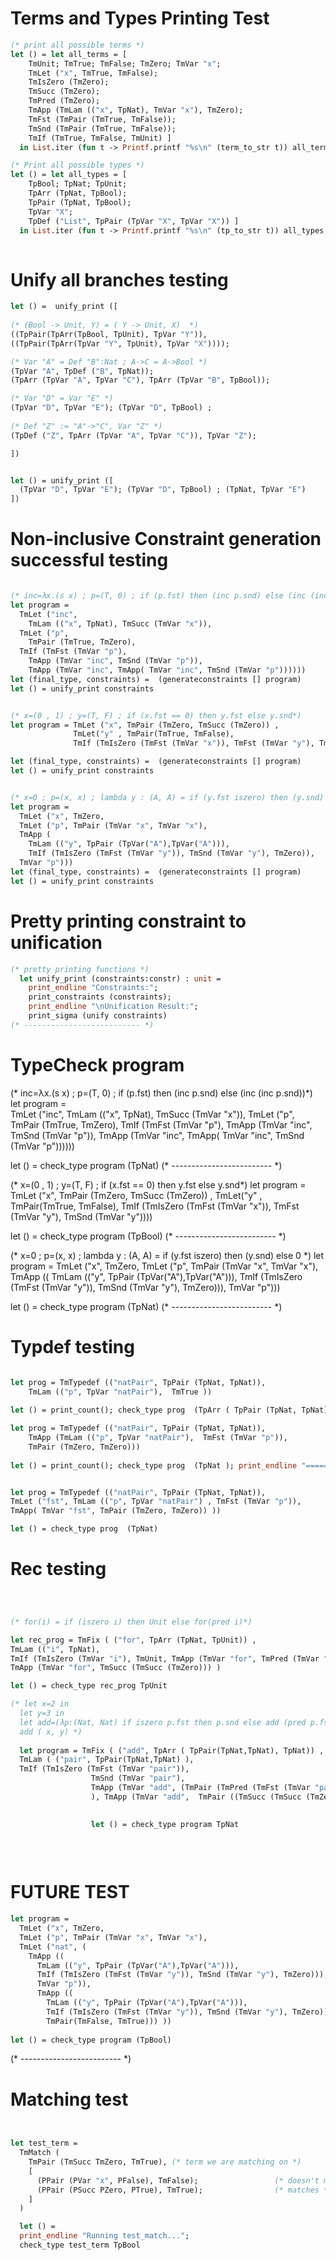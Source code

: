 # Terms and Types Printing Test
```ocaml 
(* print all possible terms *)
let () = let all_terms = [ 
    TmUnit; TmTrue; TmFalse; TmZero; TmVar "x"; 
    TmLet ("x", TmTrue, TmFalse); 
    TmIsZero (TmZero); 
    TmSucc (TmZero); 
    TmPred (TmZero); 
    TmApp (TmLam (("x", TpNat), TmVar "x"), TmZero); 
    TmFst (TmPair (TmTrue, TmFalse)); 
    TmSnd (TmPair (TmTrue, TmFalse)); 
    TmIf (TmTrue, TmFalse, TmUnit) ] 
  in List.iter (fun t -> Printf.printf "%s\n" (term_to_str t)) all_terms; print_endline ""

(* Print all possible types *)
let () = let all_types = [
    TpBool; TpNat; TpUnit; 
    TpArr (TpNat, TpBool); 
    TpPair (TpNat, TpBool); 
    TpVar "X"; 
    TpDef ("List", TpPair (TpVar "X", TpVar "X")) ] 
  in List.iter (fun t -> Printf.printf "%s\n" (tp_to_str t)) all_types; print_endline ""
  
```

# Unify all branches testing 
```ocaml 
let () =  unify_print ([
  
(* (Bool -> Unit, Y) = ( Y -> Unit, X)  *)  
((TpPair(TpArr(TpBool, TpUnit), TpVar "Y")), 
((TpPair(TpArr(TpVar "Y", TpUnit), TpVar "X")))); 

(* Var "A" = Def "B":Nat ; A->C = A->Bool *)
(TpVar "A", TpDef ("B", TpNat));
(TpArr (TpVar "A", TpVar "C"), TpArr (TpVar "B", TpBool)); 

(* Var "D" = Var "E" *)
(TpVar "D", TpVar "E"); (TpVar "D", TpBool) ; 
 
(* Def "Z" := "A"->"C", Var "Z" *)
(TpDef ("Z", TpArr (TpVar "A", TpVar "C")), TpVar "Z"); 

]) 


let () = unify_print ([
  (TpVar "D", TpVar "E"); (TpVar "D", TpBool) ; (TpNat, TpVar "E")
])

```

# Non-inclusive Constraint generation successful testing 
```ocaml

(* inc=λx.(s x) ; p=(T, 0) ; if (p.fst) then (inc p.snd) else (inc (inc p.snd))*)
let program =   
  TmLet ("inc",
    TmLam (("x", TpNat), TmSucc (TmVar "x")),
  TmLet ("p",
    TmPair (TmTrue, TmZero),
  TmIf (TmFst (TmVar "p"),
    TmApp (TmVar "inc", TmSnd (TmVar "p")),
    TmApp (TmVar "inc", TmApp( TmVar "inc", TmSnd (TmVar "p"))))))
let (final_type, constraints) =  (generateconstraints [] program)
let () = unify_print constraints


(* x=(0 , 1) ; y=(T, F) ; if (x.fst == 0) then y.fst else y.snd*)
let program = TmLet ("x", TmPair (TmZero, TmSucc (TmZero)) , 
              TmLet("y" , TmPair(TmTrue, TmFalse), 
              TmIf (TmIsZero (TmFst (TmVar "x")), TmFst (TmVar "y"), TmSnd (TmVar "y"))))

let (final_type, constraints) =  (generateconstraints [] program)
let () = unify_print constraints


(* x=0 ; p=(x, x) ; lambda y : (A, A) = if (y.fst iszero) then (y.snd) else 0 *)
let program = 
  TmLet ("x", TmZero, 
  TmLet ("p", TmPair (TmVar "x", TmVar "x"), 
  TmApp ( 
    TmLam (("y", TpPair (TpVar("A"),TpVar("A"))), 
    TmIf (TmIsZero (TmFst (TmVar "y")), TmSnd (TmVar "y"), TmZero)), 
  TmVar "p")))
let (final_type, constraints) =  (generateconstraints [] program)
let () = unify_print constraints

```


# Pretty printing constraint to unification 
```ocaml 
(* pretty printing functions *)
  let unify_print (constraints:constr) : unit =
    print_endline "Constraints:";
    print_constraints (constraints); 
    print_endline "\nUnification Result:";
    print_sigma (unify constraints)
(* -------------------------- *)
```

# TypeCheck program 

(* inc=λx.(s x) ; p=(T, 0) ; if (p.fst) then (inc p.snd) else (inc (inc p.snd))*)
let program =   
  TmLet ("inc",
    TmLam (("x", TpNat), TmSucc (TmVar "x")),
  TmLet ("p",
    TmPair (TmTrue, TmZero),
  TmIf (TmFst (TmVar "p"),
    TmApp (TmVar "inc", TmSnd (TmVar "p")),
    TmApp (TmVar "inc", TmApp( TmVar "inc", TmSnd (TmVar "p"))))))

let () = check_type program (TpNat)
(* -------------------------  *)

(* x=(0 , 1) ; y=(T, F) ; if (x.fst == 0) then y.fst else y.snd*)
let program = TmLet ("x", TmPair (TmZero, TmSucc (TmZero)) , 
TmLet("y" , TmPair(TmTrue, TmFalse), 
TmIf (TmIsZero (TmFst (TmVar "x")), TmFst (TmVar "y"), TmSnd (TmVar "y"))))

let () = check_type program (TpBool)
(* -------------------------  *)

(* x=0 ; p=(x, x) ; lambda y : (A, A) = if (y.fst iszero) then (y.snd) else 0 *)
let program = 
  TmLet ("x", TmZero, 
  TmLet ("p", TmPair (TmVar "x", TmVar "x"),
  TmApp ((
    TmLam (("y", TpPair (TpVar("A"),TpVar("A"))), 
    TmIf (TmIsZero (TmFst (TmVar "y")), TmSnd (TmVar "y"), TmZero))), 
    TmVar "p")))
  
let () = check_type program (TpNat)
(* -------------------------  *)


# Typdef testing 
```ocaml

let prog = TmTypedef (("natPair", TpPair (TpNat, TpNat)), 
    TmLam (("p", TpVar "natPair"),  TmTrue ))
  
let () = print_count(); check_type prog  (TpArr ( TpPair (TpNat, TpNat), TpBool) ); print_endline "============="

let prog = TmTypedef (("natPair", TpPair (TpNat, TpNat)), 
    TmApp (TmLam (("p", TpVar "natPair"),  TmFst (TmVar "p")), 
    TmPair (TmZero, TmZero)))
  
let () = print_count(); check_type prog  (TpNat ); print_endline "============="


let prog = TmTypedef (("natPair", TpPair (TpNat, TpNat)), 
TmLet ("fst", TmLam (("p", TpVar "natPair") , TmFst (TmVar "p")), 
TmApp( TmVar "fst", TmPair (TmZero, TmZero)) ))

let () = check_type prog  (TpNat)

```

# Rec testing 
```ocaml 



(* for(i) = if (iszero i) then Unit else for(pred i)*)

let rec_prog = TmFix ( ("for", TpArr (TpNat, TpUnit)) , 
TmLam (("i", TpNat), 
TmIf (TmIsZero (TmVar "i"), TmUnit, TmApp (TmVar "for", TmPred (TmVar "i"))) ), 
TmApp (TmVar "for", TmSucc (TmSucc (TmZero))) )

let () = check_type rec_prog TpUnit

(* let x=2 in 
  let y=3 in 
  let add=(λp:(Nat, Nat) if iszero p.fst then p.snd else add (pred p.fst) (succ p.snd)) in
  add ( x, y) *)
  
  let program = TmFix ( ("add", TpArr ( TpPair(TpNat,TpNat), TpNat)) , 
  TmLam ( ("pair", TpPair(TpNat,TpNat) ),
  TmIf (TmIsZero (TmFst (TmVar "pair")), 
                  TmSnd (TmVar "pair"), 
                  TmApp (TmVar "add", (TmPair (TmPred (TmFst (TmVar "pair")), TmSucc (TmSnd (TmVar "pair")))) ))
                  ), TmApp (TmVar "add",  TmPair ((TmSucc (TmSucc (TmZero))), (TmSucc (TmSucc (TmSucc (TmZero)))))))
                  

                  let () = check_type program TpNat
                  
                  
                
```



# FUTURE TEST 
``` ocaml 
let program = 
  TmLet ("x", TmZero, 
  TmLet ("p", TmPair (TmVar "x", TmVar "x"),
  TmLet ("nat", (
    TmApp ((
      TmLam (("y", TpPair (TpVar("A"),TpVar("A"))), 
      TmIf (TmIsZero (TmFst (TmVar "y")), TmSnd (TmVar "y"), TmZero))), 
      TmVar "p")), 
      TmApp ((
        TmLam (("y", TpPair (TpVar("A"),TpVar("A"))), 
        TmIf (TmIsZero (TmFst (TmVar "y")), TmSnd (TmVar "y"), TmZero))), 
        TmPair(TmFalse, TmTrue))) ))
  
let () = check_type program (TpBool)

```
(* -------------------------  *)


# Matching test 
```ocaml 


let test_term = 
  TmMatch (
    TmPair (TmSucc TmZero, TmTrue), (* term we are matching on *)
    [
      (PPair (PVar "x", PFalse), TmFalse);                 (* doesn't match *)
      (PPair (PSucc PZero, PTrue), TmTrue);                (* matches *)             
    ]
  )

  let () = 
  print_endline "Running test_match...";
  check_type test_term TpBool
```